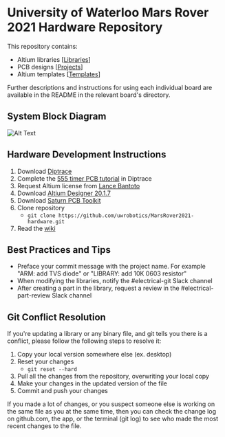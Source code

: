 # University of Waterloo Mars Rover 2021 Hardware Repository
This repository contains:
- Altium libraries [[Libraries](https://github.com/uwrobotics/MarsRover2020-PCB/tree/master/Libraries)]
- PCB designs [[Projects](https://github.com/uwrobotics/MarsRover2020-PCB/tree/master/Projects)]
- Altium templates [[Templates](https://github.com/uwrobotics/MarsRover2020-PCB/tree/master/Templates)]

Further descriptions and instructions for using each individual board are available in the README in the relevant board's directory.

## System Block Diagram
![Alt Text](https://github.com/uwrobotics/MarsRover2021-hardware/blob/master/Block_diagram.png)

## Hardware Development Instructions

1. Download [Diptrace](https://diptrace.com/download/download-diptrace/)
2. Complete the [555 timer PCB tutorial](https://docs.google.com/document/d/1YiGjYYuB-FUKcaG-C9Ers9Dd0e59WRM9QEbI4RcCCmw/edit?usp=sharing) in Diptrace
3. Request Altium license from [Lance Bantoto](https://github.com/lwbantoto)
4. Download [Altium Designer 20.1.7](https://www.altium.com/products/downloads/)
5. Download [Saturn PCB Toolkit](http://www.saturnpcb.com/pcb_toolkit/)
6. Clone repository
    - `git clone https://github.com/uwrobotics/MarsRover2021-hardware.git`
7. Read the [wiki](https://github.com/uwrobotics/MarsRover2020-PCB/wiki)

## Best Practices and Tips
- Preface your commit message with the project name. For example "ARM: add TVS diode" or "LIBRARY: add 10K 0603 resistor"
- When modifying the libraries, notify the #electrical-git Slack channel 
- After creating a part in the library, request a review in the #electrical-part-review Slack channel

## Git Conflict Resolution
If you're updating a library or any binary file, and git tells you there is a conflict, please follow the following steps to resolve it:
1. Copy your local version somewhere else (ex. desktop)
2. Reset your changes
    - `git reset --hard`
3. Pull all the changes from the repository, overwriting your local copy
4. Make your changes in the updated version of the file
5. Commit and push your changes

If you made a lot of changes, or you suspect someone else is working on the same file as you at the same time, then you can check the change log on github.com, the app, or the terminal (git log) to see who made the most recent changes to the file.
